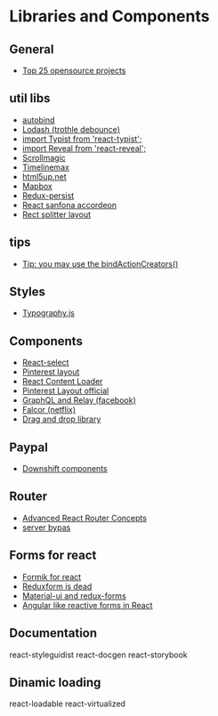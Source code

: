 # Libraries and Components

## General
- [Top 25 opensource projects](https://medium.mybridge.co/react-js-open-source-for-the-past-year-2018-a7c553902010)

## util libs
- [autobind](https://www.npmjs.com/package/react-autobind)
- [Lodash (trothle debounce)](https://github.com/lodash/lodash/blob/master/throttle.js)
- [import Typist from 'react-typist';](https://github.com/jstejada/react-typist)
- [import Reveal from 'react-reveal';](https://github.com/rnosov/react-reveal)
- [Scrollmagic](https://github.com/janpaepke/ScrollMagic)
- [Timelinemax](https://greensock.com/timelinemax)
- [html5up.net]()
- [Mapbox](https://www.mapbox.com/mapbox-gl-js/api/)
- [Redux-persist](https://github.com/rt2zz/redux-persist)
- [React sanfona accordeon](https://daviferreira.github.io/react-sanfona/)
- [Rect splitter layout](https://github.com/zesik/react-splitter-layout)

## tips
- [Tip: you may use the bindActionCreators()](https://github.com/reactjs/react-redux/blob/master/docs/api.md)

## Styles
- [Typography.js](https://github.com/kyleamathews/typography.js)

## Components
- [React-select](http://jedwatson.github.io/react-select/)
- [Pinterest layout](https://github.com/tsuyoshiwada/react-stack-grid)
- [React Content Loader](https://danilowoz.github.io/create-react-content-loader/)
- [Pinterest Layout official](https://masonry.desandro.com)
- [GraphQL and Relay (facebook)]()
- [Falcor (netflix)]()
- [Drag and drop library](https://www.reddit.com/r/reactjs/comments/7moqgr/reactdragtastic_a_simple_drag_and_drop_library/)

## Paypal
- [Downshift components](https://github.com/paypal/downshift)

## Router
- [Advanced React Router Concepts](https://reddit.com/r/reactjs/comments/7be0iv/advanced_react_router_concepts/)
- [server bypas](https://stackoverflow.com/questions/46709770/reactjs-bypass-routing-to-allow-java-server-side-api-access#)

## Forms for react
- [Formik for react](https://github.com/jaredpalmer/formik/blob/master/README.md)
- [Reduxform is dead](https://www.reddit.com/r/reactjs/comments/7p3ux7/reduxform_is_dead/)
- [Material-ui and redux-forms](https://redux-form.com/7.2.0/examples/material-ui/)
- [Angular like reactive forms in React](https://www.reddit.com/r/reactnative/comments/7m9nir/angular_like_reactive_forms_in_react/)

## Documentation
react-styleguidist
react-docgen
react-storybook


## Dinamic loading
 react-loadable
 react-virtualized